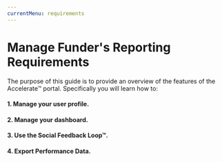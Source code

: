 ```yaml
---
currentMenu: requirements
---
```


# Manage Funder's Reporting Requirements

The purpose of this guide is to provide an overview of the features of the Accelerate&trade; portal. Specifically you will learn how to:

#### 1. Manage your user profile.
#### 2. Manage your dashboard.
#### 3. Use the Social Feedback Loop&trade;.
#### 4. Export Performance Data.
